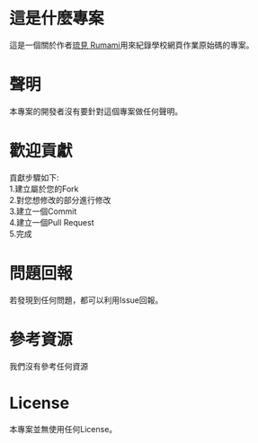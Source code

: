 # 這是什麼專案
這是一個關於作者[琉見 Rumami](https://github.com/rumamitw01)用來紀錄學校網頁作業原始碼的專案。
# 聲明
本專案的開發者沒有要針對這個專案做任何聲明。
# 歡迎貢獻
貢獻步驟如下:<br>
1.建立屬於您的Fork<br>
2.對您想修改的部分進行修改<br>
3.建立一個Commit<br>
4.建立一個Pull Request<br>
5.完成<br>
# 問題回報
若發現到任何問題，都可以利用Issue回報。
# 參考資源
我們沒有參考任何資源
# License
本專案並無使用任何License。
